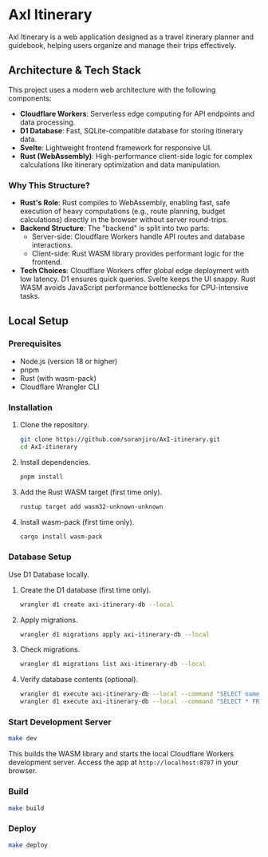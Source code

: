 # AxI Itinerary

AxI Itinerary is a web application designed as a travel itinerary planner and guidebook, helping users organize and manage their trips effectively.

## Architecture & Tech Stack

This project uses a modern web architecture with the following components:

- **Cloudflare Workers**: Serverless edge computing for API endpoints and data processing.
- **D1 Database**: Fast, SQLite-compatible database for storing itinerary data.
- **Svelte**: Lightweight frontend framework for responsive UI.
- **Rust (WebAssembly)**: High-performance client-side logic for complex calculations like itinerary optimization and data manipulation.

### Why This Structure?

- **Rust's Role**: Rust compiles to WebAssembly, enabling fast, safe execution of heavy computations (e.g., route planning, budget calculations) directly in the browser without server round-trips.
- **Backend Structure**: The "backend" is split into two parts:
  - Server-side: Cloudflare Workers handle API routes and database interactions.
  - Client-side: Rust WASM library provides performant logic for the frontend.
- **Tech Choices**: Cloudflare Workers offer global edge deployment with low latency. D1 ensures quick queries. Svelte keeps the UI snappy. Rust WASM avoids JavaScript performance bottlenecks for CPU-intensive tasks.

## Local Setup

### Prerequisites

- Node.js (version 18 or higher)
- pnpm
- Rust (with wasm-pack)
- Cloudflare Wrangler CLI

### Installation

1. Clone the repository.

   ```sh
   git clone https://github.com/soranjiro/AxI-itinerary.git
   cd AxI-itinerary
   ```

2. Install dependencies.

   ```sh
   pnpm install
   ```

3. Add the Rust WASM target (first time only).

   ```sh
   rustup target add wasm32-unknown-unknown
   ```

4. Install wasm-pack (first time only).

   ```sh
   cargo install wasm-pack
   ```

### Database Setup

Use D1 Database locally.

1. Create the D1 database (first time only).

   ```sh
   wrangler d1 create axi-itinerary-db --local
   ```

2. Apply migrations.

   ```sh
   wrangler d1 migrations apply axi-itinerary-db --local
   ```

3. Check migrations.

   ```sh
   wrangler d1 migrations list axi-itinerary-db --local
   ```

4. Verify database contents (optional).

   ```sh
   wrangler d1 execute axi-itinerary-db --local --command "SELECT name FROM sqlite_master WHERE type='table';"
   wrangler d1 execute axi-itinerary-db --local --command "SELECT * FROM users;"
   ```

### Start Development Server

```sh
make dev
```

This builds the WASM library and starts the local Cloudflare Workers development server. Access the app at `http://localhost:8787` in your browser.

### Build

```sh
make build
```

### Deploy

```sh
make deploy
```

